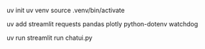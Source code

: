 uv init
uv venv
source .venv/bin/activate

uv add streamlit requests pandas plotly python-dotenv watchdog

uv run streamlit run chatui.py
